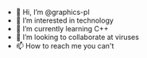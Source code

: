 - 👋 Hi, I’m @graphics-pl
- 👀 I’m interested in technology
- 🌱 I’m currently learning C++
- 💞️ I’m looking to collaborate at viruses
- 📫 How to reach me you can't
